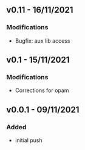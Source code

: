 ## v0.11 - 16/11/2021
### Modifications
- Bugfix: aux lib access

## v0.1 - 15/11/2021
### Modifications
- Corrections for opam

## v0.0.1 - 09/11/2021
### Added
- initial push

